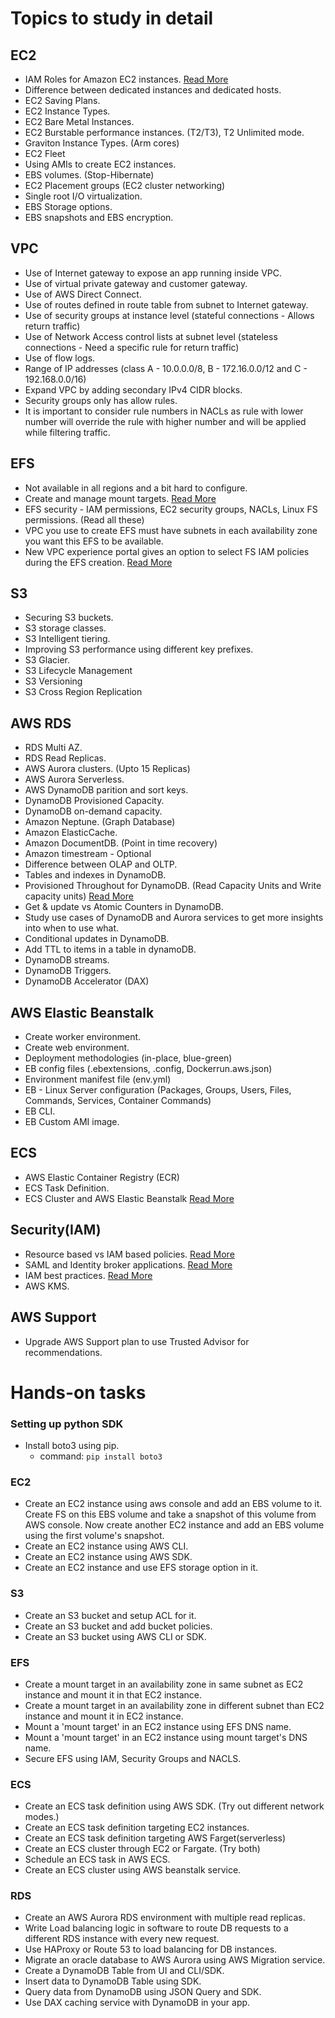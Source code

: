 # Topics to study in detail

## EC2

- IAM Roles for Amazon EC2 instances. [Read More](https://docs.aws.amazon.com/AWSEC2/latest/UserGuide/iam-roles-for-amazon-ec2.html)
- Difference between dedicated instances and dedicated hosts.
- EC2 Saving Plans.
- EC2 Instance Types.
- EC2 Bare Metal Instances.
- EC2 Burstable performance instances. (T2/T3), T2 Unlimited mode.
- Graviton Instance Types. (Arm cores)
- EC2 Fleet
- Using AMIs to create EC2 instances.
- EBS volumes. (Stop-Hibernate)
- EC2 Placement groups (EC2 cluster networking) 
- Single root I/O virtualization.
- EBS Storage options. 
- EBS snapshots and EBS encryption.

## VPC

- Use of Internet gateway to expose an app running inside VPC.
- Use of virtual private gateway and customer gateway.
- Use of AWS Direct Connect.
- Use of routes defined in route table from subnet to Internet gateway.
- Use of security groups at instance level (stateful connections - Allows return traffic) 
- Use of Network Access control lists at subnet level (stateless connections - Need a specific rule for return traffic)
- Use of flow logs.
- Range of IP addresses (class A - 10.0.0.0/8, B - 172.16.0.0/12 and C - 192.168.0.0/16)
- Expand VPC by adding secondary IPv4 CIDR blocks.
- Security groups only has allow rules.
- It is important to consider rule numbers in NACLs as rule with lower number will override the rule with higher number and will be applied while filtering traffic.

## EFS

- Not available in all regions and a bit hard to configure.
- Create and manage mount targets. [Read More](https://docs.aws.amazon.com/efs/latest/ug/accessing-fs.html)
- EFS security - IAM permissions, EC2 security groups, NACLs, Linux FS permissions. (Read all these)
- VPC you use to create EFS must have subnets in each availability zone you want this EFS to be available.
- New VPC experience portal gives an option to select FS IAM policies during the EFS creation. [Read More](https://docs.aws.amazon.com/efs/latest/ug/iam-access-control-nfs-efs.html)

## S3

- Securing S3 buckets.
- S3 storage classes.
- S3 Intelligent tiering.
- Improving S3 performance using different key prefixes.
- S3 Glacier.
- S3 Lifecycle Management
- S3 Versioning
- S3 Cross Region Replication

## AWS RDS

- RDS Multi AZ.
- RDS Read Replicas.
- AWS Aurora clusters. (Upto 15 Replicas)
- AWS Aurora Serverless.
- AWS DynamoDB parition and sort keys.
- DynamoDB Provisioned Capacity.
- DynamoDB on-demand capacity.
- Amazon Neptune. (Graph Database)
- Amazon ElasticCache.
- Amazon DocumentDB. (Point in time recovery)
- Amazon timestream - Optional
- Difference between OLAP and OLTP.
- Tables and indexes in DynamoDB.
- Provisioned Throughout for DynamoDB. (Read Capacity Units and Write capacity units) [Read More](https://aws.amazon.com/dynamodb/pricing/provisioned)
- Get & update vs Atomic Counters in DynamoDB.
- Study use cases of DynamoDB and Aurora services to get more insights into when to use what.
- Conditional updates in DynamoDB.
- Add TTL to items in a table in dynamoDB.
- DynamoDB streams.
- DynamoDB Triggers.
- DynamoDB Accelerator (DAX)

## AWS Elastic Beanstalk

- Create worker environment.
- Create web environment.
- Deployment methodologies (in-place, blue-green)
- EB config files (.ebextensions, .config, Dockerrun.aws.json)
- Environment manifest file (env.yml)
- EB - Linux Server configuration (Packages, Groups, Users, Files, Commands, Services, Container Commands)
- EB CLI.
- EB Custom AMI image.

## ECS

- AWS Elastic Container Registry (ECR)
- ECS Task Definition.
- ECS Cluster and AWS Elastic Beanstalk [Read More](https://docs.aws.amazon.com/AmazonECS/latest/developerguide/clusters.html)


## Security(IAM)

- Resource based vs IAM based policies. [Read More](https://docs.aws.amazon.com/IAM/latest/UserGuide/access_policies_identity-vs-resource.html)
- SAML and Identity broker applications. [Read More](https://docs.aws.amazon.com/IAM/latest/UserGuide/id_roles_common-scenarios_federated-users.html)
- IAM best practices. [Read More](https://docs.aws.amazon.com/IAM/latest/UserGuide/best-practices.html) 
- AWS KMS. 

## AWS Support

- Upgrade AWS Support plan to use Trusted Advisor for recommendations.

# Hands-on tasks

### Setting up python SDK

- Install boto3 using pip.
    - command: `pip install boto3`

### EC2

- Create an EC2 instance using aws console and add an EBS volume to it. Create FS on this EBS volume and take a snapshot of this volume from AWS console. Now create another EC2 instance and add an EBS volume using the first volume's snapshot.
- Create an EC2 instance using AWS CLI.
- Create an EC2 instance using AWS SDK.
- Create an EC2 instance and use EFS storage option in it. 

### S3
- Create an S3 bucket and setup ACL for it.
- Create an S3 bucket and add bucket policies.
- Create an S3 bucket using AWS CLI or SDK.

### EFS

- Create a mount target in an availability zone in same subnet as EC2 instance and mount it in that EC2 instance.
- Create a mount target in an availability zone in different subnet than EC2 instance and mount it in EC2 instance.
- Mount a 'mount target' in an EC2 instance using EFS DNS name.
- Mount a 'mount target' in an EC2 instance using mount target's DNS name.
- Secure EFS using IAM, Security Groups and NACLS.

### ECS

- Create an ECS task definition using AWS SDK. (Try out different network modes.)
- Create an ECS task definition targeting EC2 instances.
- Create an ECS task definition targeting AWS Farget(serverless)
- Create an ECS cluster through EC2 or Fargate. (Try both)
- Schedule an ECS task in AWS ECS.
- Create an ECS cluster using AWS beanstalk service. 

### RDS

- Create an AWS Aurora RDS environment with multiple read replicas.
- Write Load balancing logic in software to route DB requests to a different RDS instance with every new request.
- Use HAProxy or Route 53 to load balancing for DB instances.
- Migrate an oracle database to AWS Aurora using AWS Migration service.
- Create a DynamoDB Table from UI and CLI/SDK.
- Insert data to DynamoDB Table using SDK.
- Query data from DynamoDB using JSON Query and SDK.
- Use DAX caching service with DynamoDB in your app.
